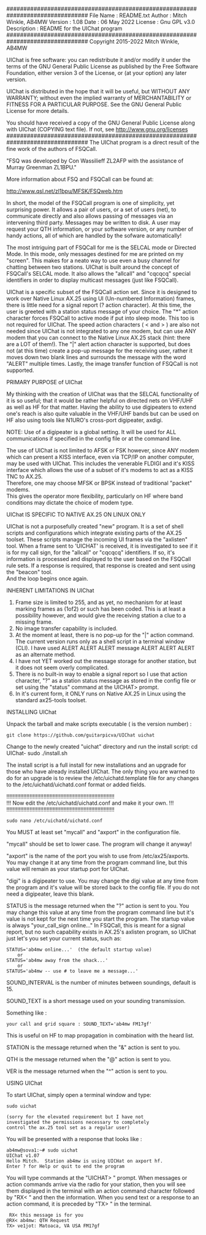 ################################################################################
 File Name : README.txt
 Author : Mitch Winkle, AB4MW
 Version : 1.08
 Date : 06 May 2022
 License : Gnu GPL v3.0
 Description : README for the UIChat program
################################################################################
 Copyright 2015-2022 Mitch Winkle, AB4MW 
 
 UIChat is free software: you can redistribute it and/or modify it under the 
 terms of the GNU General Public License as published by the Free Software 
 Foundation, either version 3 of the License, or (at your option) any later 
 version. 
 
 UIChat is distributed in the hope that it will be useful, but WITHOUT ANY 
 WARRANTY; without even the implied warranty of MERCHANTABILITY or FITNESS FOR 
 A PARTICULAR PURPOSE. See the GNU General Public License for more details. 
 
 You should have received a copy of the GNU General Public License along with 
 UIChat (COPYING text file). If not, see http://www.gnu.org/licenses 
################################################################################
The UIChat program is a direct result of the fine work of the authors of FSQCall.

"FSQ was developed by Con Wassilieff ZL2AFP with the assistance of Murray 
Greenman ZL1BPU."  

More information about FSQ and FSQCall can be found at:

http://www.qsl.net/zl1bpu/MFSK/FSQweb.htm

In short, the model of the FSQCall program is one of simplicity, yet surprising
power.  It allows a pair of users, or a set of users (net), to communicate
directly and also allows passing of messages via an intervening third party. 
Messages may be written to disk.  A user may request your QTH information, or 
your software version, or any number of handy actions, all of which are handled
by the sofware automatically!

The most intriguing part of FSQCall for me is the SELCAL mode or Directed Mode.
In this mode, only messages destined for me are printed on my "screen".  This
makes for a neato way to use even a busy channel for chatting between two 
stations.  UIChat is built around the concept of FSQCall's SELCAL mode.  It also
allows the "allcall" and "cqcqcq" special identifiers in order to display 
multicast messages (just like FSQCall).

UIChat is a specific subset of the FSQCall action set.  Since it is designed to
work over Native Linux AX.25 using UI (Un-numbered Information) frames, there is
little need for a signal report (? action character).  At this time, the user is
greeted with a station status message of your choice.  The "*" action character
forces FSQCall to active mode if put into sleep mode.  This too is not required
for UIChat.  The speed action characters ( < and > ) are also not needed since
UIChat is not integrated to any one modem, but can use ANY modem that you can
connect to the Native Linux AX.25 stack (hint: there are a LOT of them!).  The
"|" alert action character is supported, but does not (at this time) create a
pop-up message for the receiving user, rather it moves down two blank lines and
surrounds the message with the word "ALERT" multiple times.  Lastly, the image
transfer function of FSQCall is not supported.

PRIMARY PURPOSE of UIChat

My thinking with the creation of UIChat was that the SELCAL functionality of it
is so useful; that it would be rather helpful on directed nets on VHF/UHF
as well as HF for that matter.  Having the ability to use digipeaters to extend
one's reach is also quite valuable in the VHF/UHF bands but can be used on HF
also using tools like N1URO's cross-port digipeater, axdigi.

NOTE: Use of a digipeater is a global setting.  It will be used for ALL 
communications if specified in the config file or at the command line.

The use of UIChat is not limited to AFSK or FSK however, since ANY modem which 
can present a KISS interface, even via TCP/IP on another computer, may be used
with UIChat.  This includes the venerable FLDIGI and it's KISS interface which
allows the use of a subset of it's modems to act as a KISS TNC to AX.25.  
Therefore, one may choose MFSK or BPSK instead of traditional "packet" modems.  
This gives the operator more flexibility, particularly on HF where band 
conditions may dictate the choice of modem type.

UIChat IS SPECIFIC TO NATIVE AX.25 ON LINUX ONLY

UIChat is not a purposefully created "new" program.  It is a set of shell 
scripts and configurations which integrate existing parts of the AX.25 toolset.
These scripts manage the incoming UI frames via the "axlisten" tool.  When a 
frame sent to 'UICHAT' is received, it is investigated to see if it is for my
call sign, for the "allcall" or "cqcqcq" identifiers.  If so, it's information 
is processed and displayed to the user based on the FSQCall rule sets.  If a 
response is required, that response is created and sent using the "beacon" tool.  
And the loop begins once again.

INHERENT LIMITATIONS IN UIChat

1. Frame size is limited to 255, and as yet, no mechanism for at least marking
frames as (1of2) or such has been coded.  This is at least a possibility 
however, and would give the receiving station a clue to a missing frame.
2. No image transfer capability is included.  
3. At the moment at least, there is no pop-up for the "|" action command.  The
current version runs only as a shell script in a terminal window (CLI).  I have 
used ALERT ALERT ALERT message ALERT ALERT ALERT as an alternate method.
4. I have not YET worked out the message storage for another station, but it 
does not seem overly complicated.
5. There is no built-in way to enable a signal report so I use that action
character, "?" as a station status message as stored in the config file or set
using the "status" command at the UICHAT> prompt.
6. In it's current form, it ONLY runs on Native AX.25 in Linux using the 
standard ax25-tools toolset.

INSTALLING UIChat

Unpack the tarball and make scripts executable (<ver> is the version number) :

	git clone https://github.com/guitarpicva/UIChat uichat
	
Change to the newly created "uichat" directory and run the install script:
	cd UIChat-<ver>
	sudo ./install.sh
	
The install script is a full install for new installations and an upgrade for
those who have already installed UIChat.  The only thing you are warned to do
for an upgrade is to review the /etc/uichatd.template file for any changes to 
the /etc/uichatd/uichatd.conf format or added fields.
	
!!!!!!!!!!!!!!!!!!!!!!!!!!!!!!!!!!!!!!!!!!!!!!!!!!!!!!!!!!!!!!!!!!!!!!	
!!! Now edit the /etc/uichatd/uichatd.conf and make it your own. !!!
!!!!!!!!!!!!!!!!!!!!!!!!!!!!!!!!!!!!!!!!!!!!!!!!!!!!!!!!!!!!!!!!!!!!!!
	
	sudo nano /etc/uichatd/uichatd.conf

You MUST at least set "mycall" and "axport" in the configuration file.

"mycall" should be set to lower case.  The program will change it anyway!

"axport" is the name of the port you wish to use from /etc/ax25/axports.  You may 
change it at any time from the program command line, but this value will remain
as your startup port for UIChat.

"digi" is a digipeater to use.  You may change the digi value at any time from 
the program and it's value will be stored back to the config file.  If you do 
not need a digipeater, leave this blank.

STATUS is the message returned when the "?" action is sent to you.  You may change
this value at any time from the program command line but it's value is not kept
for the next time you start the program.  The startup value is always 
"your_call_sign online..." In FSQCall, this is meant for a signal report, but no
such capability exists in AX.25's axlisten program, so UIChat just let's you set
your current status, such as:

	STATUS='ab4mw online...'  (the default startup value)
		or
	STATUS='ab4mw away from the shack...'
		or
	STATUS='ab4mw -- use # to leave me a message...'

SOUND_INTERVAL is the number of minutes between soundings, default is 15.
	
SOUND_TEXT is a short message used on your sounding transmission.  

Something like :

	your call and grid square : SOUND_TEXT='ab4mw FM17gf'
	
This is useful on HF to map propagation in combination with the heard list.

STATION is the message returned when the "&" action is sent to you.

QTH is the message returned when the "@" action is sent to you.

VER is the message returned when the "^" action is sent to you.


USING UIChat

To start UIChat, simply open a terminal window and type:

	sudo uichat 
	
	(sorry for the elevated requirement but I have not 
	investigated the permissions necessary to completely
	control the ax.25 tool set as a regular user)
	
You will be presented with a response that looks like :

	ab4mw@sova1:~# sudo uichat
	UIChat v1.07
	Hello Mitch.  Station ab4mw is using UICHat on axport hf.
	Enter ? for Help or quit to end the program
	
You will type commands at the "UICHAT> " prompt.
When messages or action commands arrive via the radio for your station, then
you will see them displayed in the terminal with an action command character
followed by "RX< " and then the information.  When you send text or a response
to an action command, it is preceded by "TX> " in the terminal.

	 RX< this message is for you
	@RX< ab4mw: QTH Request
	TX> ve1jot: Matoaca, VA USA FM17gf

	
